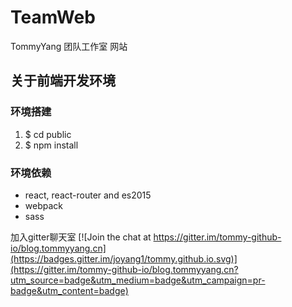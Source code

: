 # TeamWeb
TommyYang 团队工作室 网站

## 关于前端开发环境

### 环境搭建
1. $ cd public
2. $ npm install

### 环境依赖
- react, react-router and es2015
- webpack
- sass

加入gitter聊天室
[![Join the chat at https://gitter.im/tommy-github-io/blog.tommyyang.cn](https://badges.gitter.im/joyang1/tommy.github.io.svg)](https://gitter.im/tommy-github-io/blog.tommyyang.cn?utm_source=badge&utm_medium=badge&utm_campaign=pr-badge&utm_content=badge)
